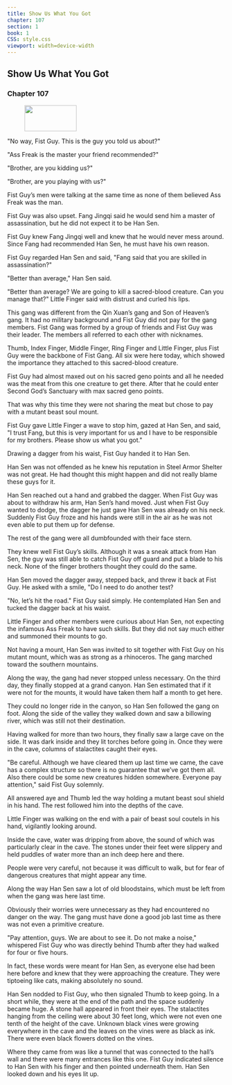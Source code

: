 ```yaml
---
title: Show Us What You Got
chapter: 107
section: 1
book: 1
CSS: style.css
viewport: width=device-width
---
```


## Show Us What You Got

### Chapter 107

<figure>
	<img src="../Images/gem.gif" alt="" id="gem" width="120" height="60" />
</figure>

"No way, Fist Guy. This is the guy you told us about?"

"Ass Freak is the master your friend recommended?"

"Brother, are you kidding us?"

"Brother, are you playing with us?"

Fist Guy’s men were talking at the same time as none of them believed Ass Freak was the man.

Fist Guy was also upset. Fang Jingqi said he would send him a master of assassination, but he did not expect it to be Han Sen.

Fist Guy knew Fang Jingqi well and knew that he would never mess around. Since Fang had recommended Han Sen, he must have his own reason.

Fist Guy regarded Han Sen and said, "Fang said that you are skilled in assassination?"

"Better than average," Han Sen said.

"Better than average? We are going to kill a sacred-blood creature. Can you manage that?" Little Finger said with distrust and curled his lips.

This gang was different from the Qin Xuan’s gang and Son of Heaven’s gang. It had no military background and Fist Guy did not pay for the gang members. Fist Gang was formed by a group of friends and Fist Guy was their leader. The members all referred to each other with nicknames.

Thumb, Index Finger, Middle Finger, Ring Finger and Little Finger, plus Fist Guy were the backbone of Fist Gang. All six were here today, which showed the importance they attached to this sacred-blood creature.

Fist Guy had almost maxed out on his sacred geno points and all he needed was the meat from this one creature to get there. After that he could enter Second God’s Sanctuary with max sacred geno points.

That was why this time they were not sharing the meat but chose to pay with a mutant beast soul mount.

Fist Guy gave Little Finger a wave to stop him, gazed at Han Sen, and said, "I trust Fang, but this is very important for us and I have to be responsible for my brothers. Please show us what you got."

Drawing a dagger from his waist, Fist Guy handed it to Han Sen.

Han Sen was not offended as he knew his reputation in Steel Armor Shelter was not great. He had thought this might happen and did not really blame these guys for it.

Han Sen reached out a hand and grabbed the dagger. When Fist Guy was about to withdraw his arm, Han Sen’s hand moved. Just when Fist Guy wanted to dodge, the dagger he just gave Han Sen was already on his neck. Suddenly Fist Guy froze and his hands were still in the air as he was not even able to put them up for defense.

The rest of the gang were all dumbfounded with their face stern.

They knew well Fist Guy’s skills. Although it was a sneak attack from Han Sen, the guy was still able to catch Fist Guy off guard and put a blade to his neck. None of the finger brothers thought they could do the same.

Han Sen moved the dagger away, stepped back, and threw it back at Fist Guy. He asked with a smile, "Do I need to do another test?

"No, let’s hit the road." Fist Guy said simply. He contemplated Han Sen and tucked the dagger back at his waist.

Little Finger and other members were curious about Han Sen, not expecting the infamous Ass Freak to have such skills. But they did not say much either and summoned their mounts to go.

Not having a mount, Han Sen was invited to sit together with Fist Guy on his mutant mount, which was as strong as a rhinoceros. The gang marched toward the southern mountains.

Along the way, the gang had never stopped unless necessary. On the third day, they finally stopped at a grand canyon. Han Sen estimated that if it were not for the mounts, it would have taken them half a month to get here.

They could no longer ride in the canyon, so Han Sen followed the gang on foot. Along the side of the valley they walked down and saw a billowing river, which was still not their destination.

Having walked for more than two hours, they finally saw a large cave on the side. It was dark inside and they lit torches before going in. Once they were in the cave, columns of stalactites caught their eyes.

"Be careful. Although we have cleared them up last time we came, the cave has a complex structure so there is no guarantee that we’ve got them all. Also there could be some new creatures hidden somewhere. Everyone pay attention," said Fist Guy solemnly.

All answered aye and Thumb led the way holding a mutant beast soul shield in his hand. The rest followed him into the depths of the cave.

Little Finger was walking on the end with a pair of beast soul coutels in his hand, vigilantly looking around.

Inside the cave, water was dripping from above, the sound of which was particularly clear in the cave. The stones under their feet were slippery and held puddles of water more than an inch deep here and there.

People were very careful, not because it was difficult to walk, but for fear of dangerous creatures that might appear any time.

Along the way Han Sen saw a lot of old bloodstains, which must be left from when the gang was here last time.

Obviously their worries were unnecessary as they had encountered no danger on the way. The gang must have done a good job last time as there was not even a primitive creature.

"Pay attention, guys. We are about to see it. Do not make a noise," whispered Fist Guy who was directly behind Thumb after they had walked for four or five hours.

In fact, these words were meant for Han Sen, as everyone else had been here before and knew that they were approaching the creature. They were tiptoeing like cats, making absolutely no sound.

Han Sen nodded to Fist Guy, who then signaled Thumb to keep going. In a short while, they were at the end of the path and the space suddenly became huge. A stone hall appeared in front their eyes. The stalactites hanging from the ceiling were about 30 feet long, which were not even one tenth of the height of the cave. Unknown black vines were growing everywhere in the cave and the leaves on the vines were as black as ink. There were even black flowers dotted on the vines.

Where they came from was like a tunnel that was connected to the hall’s wall and there were many entrances like this one. Fist Guy indicated silence to Han Sen with his finger and then pointed underneath them. Han Sen looked down and his eyes lit up.